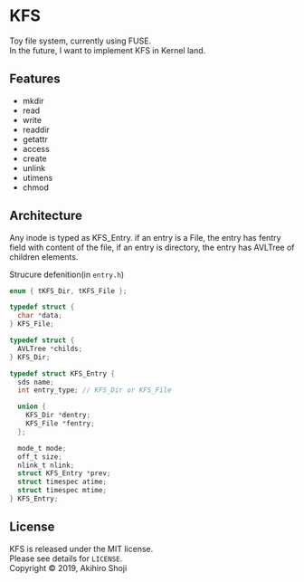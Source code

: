 # KFS
Toy file system, currently using FUSE.  
In the future, I want to implement KFS in Kernel land.  

## Features

- mkdir
- read
- write
- readdir
- getattr
- access
- create
- unlink
- utimens
- chmod

## Architecture

Any inode is typed as KFS_Entry. if an entry is a File, the entry has fentry field with content of the file, if an entry is directory, the entry has AVLTree of children elements.  

Strucure defenition(in `entry.h`)  

```c
enum { tKFS_Dir, tKFS_File };

typedef struct {
  char *data;
} KFS_File;

typedef struct {
  AVLTree *childs;
} KFS_Dir;

typedef struct KFS_Entry {
  sds name;
  int entry_type; // KFS_Dir or KFS_File

  union {
    KFS_Dir *dentry;
    KFS_File *fentry;
  };

  mode_t mode;
  off_t size;
  nlink_t nlink;
  struct KFS_Entry *prev;
  struct timespec atime;
  struct timespec mtime;
} KFS_Entry;
```

## License
KFS is released under the MIT license.  
Please see details for `LICENSE`.  
Copyright © 2019, Akihiro Shoji
